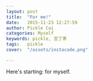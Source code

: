 ```yaml
---
layout: post  
title:  "For me!"  
date:   2015-11-23 12:27:59  
author: Pickle Cai  
categories: Myself  
keywords: pickle, 苦丁茶
tags:	pickle   
cover:  "/assets/instacode.png"  

---  
```


Here's starting: for myself. 